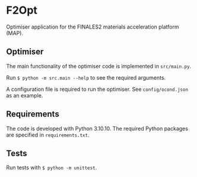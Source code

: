 # F2Opt

Optimiser application for the FINALES2 materials acceleration platform (MAP).


## Optimiser

The main functionality of the optimiser code is implemented in `src/main.py`.

Run `$ python -m src.main --help` to see the required arguments.

A configuration file is required to run the optimiser.
See `config/ocond.json` as an example.


## Requirements

The code is developed with Python 3.10.10.
The required Python packages are specified in `requirements.txt`.


## Tests

Run tests with `$ python -m unittest`.
